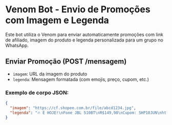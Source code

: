 # Venom Bot - Envio de Promoções com Imagem e Legenda

Este bot utiliza o Venom para enviar automaticamente promoções com link de afiliado, imagem do produto e legenda personalizada para um grupo no WhatsApp.

## Enviar Promoção (POST /mensagem)

- `imagem`: URL da imagem do produto
- `legenda`: Mensagem formatada (com emojis, preço, cupom, etc.)

### Exemplo de corpo JSON:
```json
{
  "imagem": "https://cf.shopee.com.br/file/abcd1234.jpg",
  "legenda": "🔥 É HOJE!\nFone JBL 510BT\nR$149,90\nCupom: SHP10JUN\nhttps://shopee.com.br/...?af_siteid=18176160001"
}
```